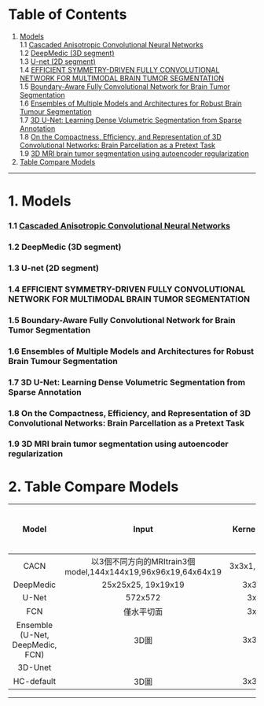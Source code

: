 # Table of Contents
1. [Models](#1-models)   
    1.1 [Cascaded Anisotropic Convolutional Neural Networks](#11-cascaded-anisotropic-convolutional-neural-networks)   
    1.2 [DeepMedic (3D segment)](#12-deepmedic-3d-segment)   
    1.3 [U-net (2D segment)](#13-u-net-2d-segment)   
    1.4 [EFFICIENT SYMMETRY-DRIVEN FULLY CONVOLUTIONAL NETWORK FOR MULTIMODAL BRAIN TUMOR SEGMENTATION](#14-efficient-symmetry-driven-fully-convolutional-network-for-multimodal-brain-tumor-segmentation)   
    1.5 [Boundary-Aware Fully Convolutional Network for Brain Tumor Segmentation](#15-boundary-aware-fully-convolutional-network-for-brain-tumor-segmentation)   
    1.6 [Ensembles of Multiple Models and Architectures for Robust Brain Tumour Segmentation](#16-ensembles-of-multiple-models-and-architectures-for-robust-brain-tumour-segmentation)   
    1.7 [3D U-Net: Learning Dense Volumetric Segmentation from Sparse Annotation](#17-3d-u-net-learning-dense-volumetric-segmentation-from-sparse-annotation)   
    1.8 [On the Compactness, Efficiency, and Representation of 3D Convolutional Networks: Brain Parcellation as a Pretext Task](#18-on-the-compactness-efficiency-and-representation-of-3d-convolutional-networks-brain-parcellation-as-a-pretext-task)   
    1.9 [3D MRI brain tumor segmentation using autoencoder regularization](#19-3d-mri-brain-tumor-segmentation-using-autoencoder-regularization)   
2. [Table Compare Models](#2-table-compare-models)   
---
# 1. Models
### 1.1 [Cascaded Anisotropic Convolutional Neural Networks](https://arxiv.org/abs/1709.00382 "link") 
### 1.2 DeepMedic (3D segment)
### 1.3 U-net (2D segment)
### 1.4 EFFICIENT SYMMETRY-DRIVEN FULLY CONVOLUTIONAL NETWORK FOR MULTIMODAL BRAIN TUMOR SEGMENTATION
### 1.5 Boundary-Aware Fully Convolutional Network for Brain Tumor Segmentation
### 1.6 Ensembles of Multiple Models and Architectures for Robust Brain Tumour Segmentation
### 1.7 3D U-Net: Learning Dense Volumetric Segmentation from Sparse Annotation
### 1.8 On the Compactness, Efficiency, and Representation of 3D Convolutional Networks: Brain Parcellation as a Pretext Task
### 1.9 3D MRI brain tumor segmentation using autoencoder regularization

# 2. Table Compare Models
|               Model              	|                                 Input                                	|  Kernel Size 	|     Residual Connection     	| Layer 數 	| 抓取不同深度的  feature map  做 concatenate 	|
|:--------------------------------:	|:--------------------------------------------------------------------:	|:------------:	|:---------------------------:	|:--------:	|:-------------------------------------------:	|
|               CACN               	| 以3個不同方向的MRItrain3個model,144x144x19,96x96x19,64x64x19 	        | 3x3x1,1x1x3 	|              Y              	|    26    	|                      Y                      	|
|             DeepMedic            	|                          25x25x25, 19x19x19                          	|     3x3x3    	|              Y              	|    11    	|                      N                      	|
|               U-Net              	|                                572x572                               	|      3x3     	|              N              	|    23    	|                      Y                      	|
|                FCN               	|                              僅水平切面                              	|      3x3     	|              N              	|          	|                                             	|
| Ensemble (U-Net, DeepMedic, FCN) 	|                                 3D圖                                 	|     3x3x3    	| FCN,U-Net無,DeepMedic有 	    |          	|                                             	|
|              3D-Unet             	|                                                                      	|              	|                             	|          	|                                             	|
|            HC-default            	|                                 3D圖                                 	|     3x3x3    	|              Y              	|          	|                                             	|
---
